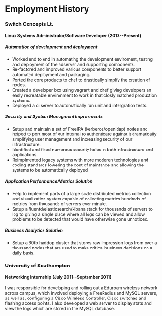 # Employment History

### Switch Concepts Lt.

#### Linux Systems Administrator/Software Developer (2013--Present)

##### Automation of development and deployment

* Worked end to end in automating the development enviroment, testing and deployment of the adserver and supporting components.
* Re-factored and improved various components to better support automated deployment and packaging.
* Ported the core products to chef to drastically simplfy the creation of nodes.
* Created a developer box using vagrant and chef giving developers an easly recreatable environment to work in that closly matched production systems.
* Deployed a ci server to automatically run unit and intergration tests.

##### Security and System Managment Improvments

* Setup and maintain a set of FreeIPA (kerberos/openldap) nodes and helped to port most of our
internal to authenticate against it dramatically simplifying user management and increasing security
of our infrastructure.
* Identified and fixed numerous security holes in both infrastructure and applications.
* Reimplmented legacy systems with more moderen technologies and coding standards lowering the cost of maintance and allowing the systems to be automatically deployed.

##### Application Performance/Metrics Solution

* Help to implement parts of a large scale distributed metrics collection and visualization system
capable of collecting metrics hundreds of metrics from thousands of servers ever minute.
* Setup a fluentd/elasticsearch/kibana stack for thousands of servers to log to giving a single place
where all logs can be viewed and allow problems to be detected that would have otherwise gone
unnoticed.

##### Business Analytics Solution

* Setup a 60tb haddop cluster that stores raw impression logs from over a thousand nodes that are used to make critical business decisions on a daily basis.


### University of Southampton

#### Networking Internship (July 2011--September 2011)

I was responsible for developing and rolling out a Eduroam wireless network across campus, which
involved deploying a FreeRadius and MySQL servers, as well as, configuring a Cisco Wireless
Controller, Cisco switches and flashing access points. I also developed a web server to display
stats and view the logs which are stored in the MySQL database.
